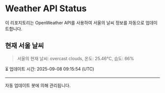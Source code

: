 
# Weather API Status

이 리포지토리는 OpenWeather API를 사용하여 서울의 날씨 정보를 자동으로 업데이트합니다.

## 현재 서울 날씨
> 서울의 현재 날씨: overcast clouds, 온도: 25.46°C, 습도: 66%

⏳ 업데이트 시간: 2025-09-08 09:15:54 (UTC)

---
자동 업데이트 봇에 의해 관리됩니다.
